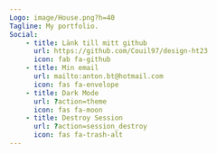 ```yaml
---
Logo: image/House.png?h=40
Tagline: My portfolio.
Social:
    - title: Länk till mitt github
      url: https://github.com/Couil97/design-ht23
      icon: fab fa-github
    - title: Min email
      url: mailto:anton.bt@hotmail.com
      icon: fas fa-envelope
    - title: Dark Mode
      url: ?action=theme
      icon: fas fa-moon
    - title: Destroy Session
      url: ?action=session_destroy
      icon: fas fa-trash-alt
---
```

